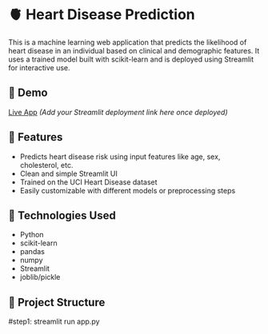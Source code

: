 # 🫀 Heart Disease Prediction

This is a machine learning web application that predicts the likelihood of heart disease in an individual based on clinical and demographic features. It uses a trained model built with scikit-learn and is deployed using Streamlit for interactive use.

## 🚀 Demo

[Live App](#) *(Add your Streamlit deployment link here once deployed)*

## 📌 Features

- Predicts heart disease risk using input features like age, sex, cholesterol, etc.
- Clean and simple Streamlit UI
- Trained on the UCI Heart Disease dataset
- Easily customizable with different models or preprocessing steps

## 🧠 Technologies Used

- Python
- scikit-learn
- pandas
- numpy
- Streamlit
- joblib/pickle

## 📁 Project Structure

#step1: streamlit run app.py

